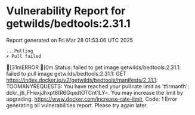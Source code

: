 # Vulnerability Report for getwilds/bedtools:2.31.1

Report generated on Fri Mar 28 01:53:06 UTC 2025

    ...Pulling
    ✗ Pull failed
[31mERROR  [0m Status: failed to get image getwilds/bedtools:2.31.1: failed to pull image getwilds/bedtools:2.31.1: GET https://index.docker.io/v2/getwilds/bedtools/manifests/2.31.1: TOOMANYREQUESTS: You have reached your pull rate limit as 'tfirmanfh': dckr_jti_FHexjJhxpt8tR6GqxdtOTCnt1LY=. You may increase the limit by upgrading. https://www.docker.com/increase-rate-limit, Code: 1 
Error generating all vulnerabilities report. Please try again later.
